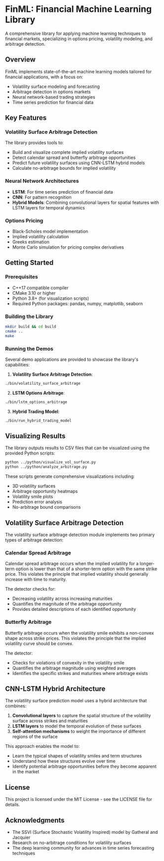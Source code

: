 # FinML: Financial Machine Learning Library

A comprehensive library for applying machine learning techniques to financial markets, specializing in options pricing, volatility modeling, and arbitrage detection.

## Overview

FinML implements state-of-the-art machine learning models tailored for financial applications, with a focus on:

- Volatility surface modeling and forecasting
- Arbitrage detection in options markets
- Neural network-based trading strategies
- Time series prediction for financial data

## Key Features

### Volatility Surface Arbitrage Detection

The library provides tools to:

- Build and visualize complete implied volatility surfaces
- Detect calendar spread and butterfly arbitrage opportunities
- Predict future volatility surfaces using CNN-LSTM hybrid models
- Calculate no-arbitrage bounds for implied volatility

### Neural Network Architectures

- **LSTM**: For time series prediction of financial data
- **CNN**: For pattern recognition 
- **Hybrid Models**: Combining convolutional layers for spatial features with LSTM layers for temporal dynamics

### Options Pricing

- Black-Scholes model implementation
- Implied volatility calculation
- Greeks estimation
- Monte Carlo simulation for pricing complex derivatives

## Getting Started

### Prerequisites

- C++17 compatible compiler
- CMake 3.10 or higher
- Python 3.8+ (for visualization scripts)
- Required Python packages: pandas, numpy, matplotlib, seaborn

### Building the Library

```bash
mkdir build && cd build
cmake ..
make
```

### Running the Demos

Several demo applications are provided to showcase the library's capabilities:

1. **Volatility Surface Arbitrage Detection**:
```bash
./bin/volatility_surface_arbitrage
```

2. **LSTM Options Arbitrage**:
```bash
./bin/lstm_options_arbitrage
```

3. **Hybrid Trading Model**:
```bash
./bin/run_hybrid_trading_model
```

## Visualizing Results

The library outputs results to CSV files that can be visualized using the provided Python scripts:

```bash
python ../python/visualize_vol_surface.py
python ../python/analyze_arbitrage.py
```

These scripts generate comprehensive visualizations including:

- 3D volatility surfaces
- Arbitrage opportunity heatmaps
- Volatility smile plots
- Prediction error analysis
- No-arbitrage bound comparisons

## Volatility Surface Arbitrage Detection

The volatility surface arbitrage detection module implements two primary types of arbitrage detection:

### Calendar Spread Arbitrage

Calendar spread arbitrage occurs when the implied volatility for a longer-term option is lower than that of a shorter-term option with the same strike price. This violates the principle that implied volatility should generally increase with time to maturity.

The detector checks for:
- Decreasing volatility across increasing maturities
- Quantifies the magnitude of the arbitrage opportunity
- Provides detailed descriptions of each identified opportunity

### Butterfly Arbitrage

Butterfly arbitrage occurs when the volatility smile exhibits a non-convex shape across strike prices. This violates the principle that the implied volatility curve should be convex.

The detector:
- Checks for violations of convexity in the volatility smile
- Quantifies the arbitrage magnitude using weighted averages
- Identifies the specific strikes and maturities where arbitrage exists

## CNN-LSTM Hybrid Architecture

The volatility surface prediction model uses a hybrid architecture that combines:

1. **Convolutional layers** to capture the spatial structure of the volatility surface across strikes and maturities
2. **LSTM layers** to model the temporal evolution of these surfaces
3. **Self-attention mechanisms** to weight the importance of different regions of the surface

This approach enables the model to:
- Learn the typical shapes of volatility smiles and term structures
- Understand how these structures evolve over time
- Identify potential arbitrage opportunities before they become apparent in the market

## License

This project is licensed under the MIT License - see the LICENSE file for details.

## Acknowledgments

- The SSVI (Surface Stochastic Volatility Inspired) model by Gatheral and Jacquier
- Research on no-arbitrage conditions for volatility surfaces
- The deep learning community for advances in time series forecasting techniques 